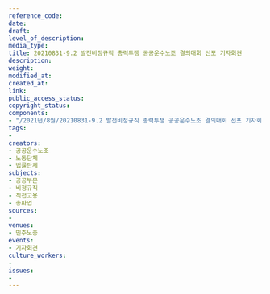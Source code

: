 ```yaml
---
reference_code: 
date: 
draft: 
level_of_description: 
media_type: 
title: 20210831-9.2 발전비정규직 총력투쟁 공공운수노조 결의대회 선포 기자회견
description: 
weight: 
modified_at: 
created_at: 
link: 
public_access_status: 
copyright_status: 
components:
- "/2021년/8월/20210831-9.2 발전비정규직 총력투쟁 공공운수노조 결의대회 선포 기자회견/_1D20045.jpg"
tags:
- 
creators:
- 공공운수노조
- 노동단체
- 법률단체
subjects:
- 공공부문
- 비정규직
- 직접고용
- 총파업
sources:
- 
venues:
- 민주노총
events:
- 기자회견
culture_workers:
- 
issues:
- 
---
```

